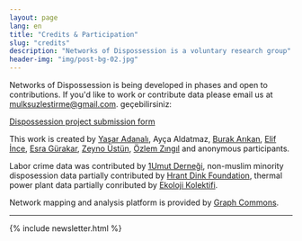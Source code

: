 ```yaml
---
layout: page
lang: en
title: "Credits & Participation"
slug: "credits"
description: "Networks of Dispossession is a voluntary research group"
header-img: "img/post-bg-02.jpg"
---
```


Networks of Dispossession is being developed in phases and open to contributions. If you'd like to work or contribute data please email us at <a href="mailto:mulksuzlestirme@gmail.com">mulksuzlestirme@gmail.com</a>.
geçebilirsiniz:

[Dispossession project submission form ](https://docs.google.com/forms/d/1iwyTBNJ_V5OY4muGbhdAfzt1PpFuG9Fuj2e7erdZLpE/viewform)

This work is created by <a href="http://mutlukent.wordpress.com" target="_blank">Yaşar Adanalı</a>, Ayça Aldatmaz, <a href="http://burak-arikan.com" target="_blank">Burak Arıkan</a>, <a href="https://twitter.com/elifince" target="_blank">Elif İnce</a>, <a href="http://www.iq.harvard.edu/people/esra-gurakar" target="_blank">Esra Gürakar</a>, <a href="http://zeynoustun.com" target="_blank">Zeyno Üstün</a>, <a href="https://twitter.com/ozlemzingil" target="_blank">Özlem Zıngıl</a> and anonymous participants.

Labor crime data was contributed by [1Umut Derneği](http://www.birumut.org/), non-muslim minority disposession data partially contributed by [Hrant Dink Foundation](http://www.hrantdink.org/), thermal power plant data partially conributed by [Ekoloji Kolektifi](http://iklimadaleti.org).

Network mapping and analysis platform is provided by <a href="http://graphcommons.com" target="_blank">Graph Commons</a>.

<hr>

{% include newsletter.html %}
